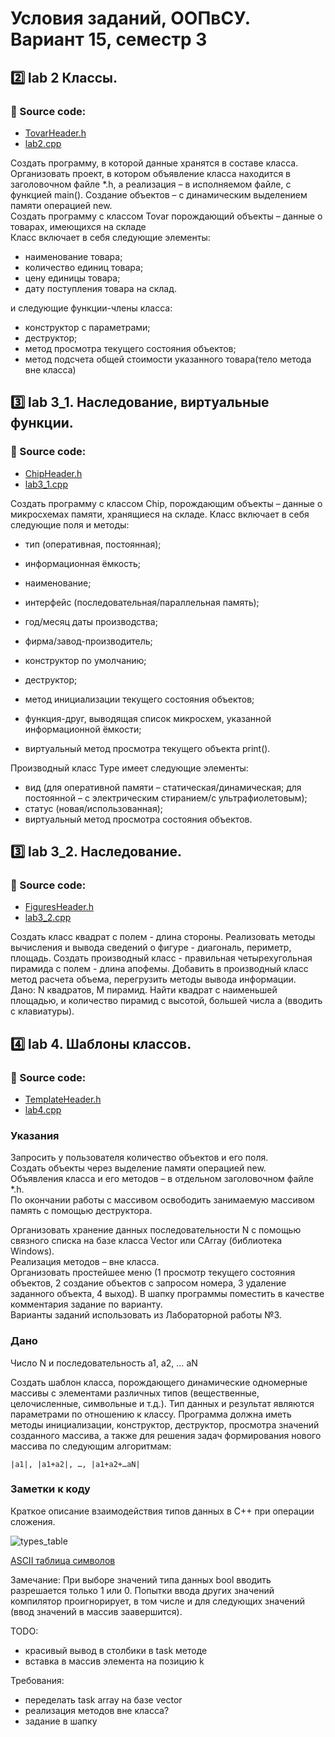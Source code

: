 # Условия заданий, ООПвСУ. Вариант 15, семестр 3  
## 2️⃣ lab 2 Классы.
### 📂 Source code:
- [TovarHeader.h](/oop/TovarHeader.h)
- [lab2.cpp](/oop/lab2.cpp)

Создать программу, в которой данные хранятся в составе класса. Организовать проект, в котором объявление класса находится в заголовочном файле *.h, а реализация – в исполняемом файле, с функцией main(). Создание объектов – с динамическим выделением памяти операцией new.  
Создать программу с классом Tovar порождающий объекты – данные о товарах, имеющихся на складе  
Класс включает в себя следующие элементы:  
- наименование товара;  
- количество единиц товара;  
- цену единицы товара;  
- дату поступления товара на склад.  
 
и следующие функции-члены класса:  
- конструктор с параметрами;  
- деструктор;  
- метод просмотра текущего состояния объектов;  
- метод подсчета общей стоимости указанного товара(тело метода вне класса)  
## 3️⃣ lab 3_1. Наследование, виртуальные функции.
### 📂 Source code:
- [ChipHeader.h](/oop/ChipHeader.h)
- [lab3_1.cpp](/oop/lab3_1.cpp)

Создать программу с классом Chip, порождающим объекты – данные о микросхемах памяти, хранящиеся на складе.
Класс включает в себя следующие поля и методы:
- тип (оперативная, постоянная);
- информационная ёмкость;
- наименование;
- интерфейс (последовательная/параллельная память);
- год/месяц даты производства;
- фирма/завод-производитель;

- конструктор по умолчанию;
- деструктор;
- метод инициализации текущего состояния объектов;
- функция-друг, выводящая список микросхем, указанной информационной ёмкости;
- виртуальный метод просмотра текущего объекта print().

Производный класс Type имеет следующие элементы:
- вид (для оперативной памяти – статическая/динамическая; для постоянной – с электрическим стиранием/с ультрафиолетовым);
- статус (новая/использованная);
- виртуальный метод просмотра состояния объектов.
## 3️⃣ lab 3_2. Наследование.
### 📂 Source code:
- [FiguresHeader.h](/oop/FiguresHeader.h)
- [lab3_2.cpp](/oop/lab3_2.cpp)

Создать класс квадрат с полем - длина стороны. Реализовать методы вычисления и вывода сведений о фигуре - диагональ, периметр, площадь. Создать производный класс - правильная четырехугольная пирамида с полем - длина апофемы. Добавить в производный класс метод расчета объема, перегрузить методы вывода информации.  
Дано: N квадратов, M пирамид. Найти квадрат с наименьшей площадью, и количество пирамид с высотой, большей числа a (вводить с клавиатуры).
## 4️⃣ lab 4. Шаблоны классов.
### 📂 Source code:
- [TemplateHeader.h](/oop/TemplateHeader.h)
- [lab4.cpp](/oop/lab4.cpp)
### Указания
Запросить у пользователя количество объектов и его поля.  
Создать объекты через выделение памяти операцией new.  
Объявления класса и его методов – в отдельном заголовочном файле *.h.  
По окончании работы с массивом освободить занимаемую массивом память с помощью деструктора.

Организовать хранение данных последовательности N с помощью связного списка на базе класса Vector или CArray (библиотека Windows).  
Реализация методов – вне класса.  
Организовать простейшее меню (1 просмотр текущего состояния объектов, 2 создание объектов с запросом номера, 3 удаление заданного объекта, 4 выход).
В шапку программы поместить в качестве комментария задание по варианту.  
Варианты заданий использовать из Лабораторной работы №3.

### Дано
Число N и последовательность a1, a2, … aN

Создать шаблон класса, порождающего динамические одномерные массивы с элементами различных типов (вещественные, целочисленные, символьные и т.д.). Тип данных и результат являются параметрами по отношению к классу. Программа должна иметь методы инициализации, конструктор, деструктор, просмотра значений созданного массива, а также для решения задач формирования нового массива по следующим алгоритмам:
```
|a1|, |a1+a2|, …, |a1+a2+…aN|
```

### Заметки к коду
Краткое описание взаимодействия типов данных в C++ при операции сложения.

![types_table](https://user-images.githubusercontent.com/79749371/204663180-8d9f9243-e3b3-4365-bf84-82c01a0b64d2.png)

[ASCII таблица символов](https://snipp.ru/handbk/table-ascii)

Замечание: При выборе значений типа данных bool вводить разрешается только 1 или 0. Попытки ввода других значений компилятор проигнорирует, в том числе и для следующих значений (ввод значений в массив заавершится). 

TODO:
- красивый вывод в столбики в task методе
- вставка в массив элемента на позицию k

Требования:
- переделать task array на базе vector
- реализация методов вне класса?
- задание в шапку
